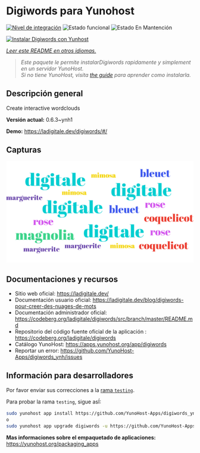<!--
Este archivo README esta generado automaticamente<https://github.com/YunoHost/apps/tree/master/tools/readme_generator>
No se debe editar a mano.
-->

# Digiwords para Yunohost

[![Nivel de integración](https://apps.yunohost.org/badge/integration/digiwords)](https://ci-apps.yunohost.org/ci/apps/digiwords/)
![Estado funcional](https://apps.yunohost.org/badge/state/digiwords)
![Estado En Mantención](https://apps.yunohost.org/badge/maintained/digiwords)

[![Instalar Digiwords con Yunhost](https://install-app.yunohost.org/install-with-yunohost.svg)](https://install-app.yunohost.org/?app=digiwords)

*[Leer este README en otros idiomas.](./ALL_README.md)*

> *Este paquete le permite instalarDigiwords rapidamente y simplement en un servidor YunoHost.*  
> *Si no tiene YunoHost, visita [the guide](https://yunohost.org/install) para aprender como instalarla.*

## Descripción general

Create interactive wordclouds


**Versión actual:** 0.6.3~ynh1

**Demo:** <https://ladigitale.dev/digiwords/#/>

## Capturas

![Captura de Digiwords](./doc/screenshots/screenshot.jpg)

## Documentaciones y recursos

- Sitio web oficial: <https://ladigitale.dev/>
- Documentación usuario oficial: <https://ladigitale.dev/blog/digiwords-pour-creer-des-nuages-de-mots>
- Documentación administrador oficial: <https://codeberg.org/ladigitale/digiwords/src/branch/master/README.md>
- Repositorio del código fuente oficial de la aplicación : <https://codeberg.org/ladigitale/digiwords>
- Catálogo YunoHost: <https://apps.yunohost.org/app/digiwords>
- Reportar un error: <https://github.com/YunoHost-Apps/digiwords_ynh/issues>

## Información para desarrolladores

Por favor enviar sus correcciones a la [rama `testing`](https://github.com/YunoHost-Apps/digiwords_ynh/tree/testing).

Para probar la rama `testing`, sigue asÍ:

```bash
sudo yunohost app install https://github.com/YunoHost-Apps/digiwords_ynh/tree/testing --debug
o
sudo yunohost app upgrade digiwords -u https://github.com/YunoHost-Apps/digiwords_ynh/tree/testing --debug
```

**Mas informaciones sobre el empaquetado de aplicaciones:** <https://yunohost.org/packaging_apps>
